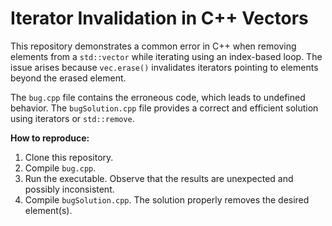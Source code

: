 # Iterator Invalidation in C++ Vectors
This repository demonstrates a common error in C++ when removing elements from a `std::vector` while iterating using an index-based loop.  The issue arises because `vec.erase()` invalidates iterators pointing to elements beyond the erased element.

The `bug.cpp` file contains the erroneous code, which leads to undefined behavior. The `bugSolution.cpp` file provides a correct and efficient solution using iterators or `std::remove`.

**How to reproduce:**
1. Clone this repository.
2. Compile `bug.cpp`.
3. Run the executable. Observe that the results are unexpected and possibly inconsistent.
4. Compile `bugSolution.cpp`. The solution properly removes the desired element(s).